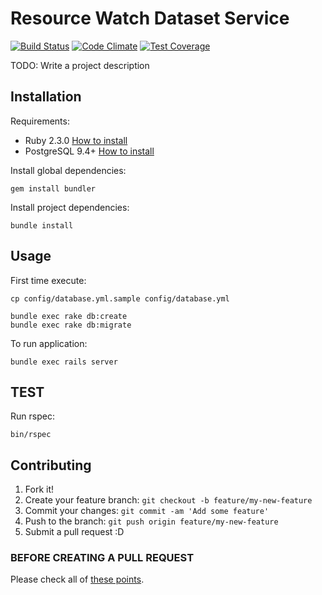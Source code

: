 # Resource Watch Dataset Service

[![Build Status](https://travis-ci.org/resource-watch/rw_dataset.svg?branch=develop)](https://travis-ci.org/resource-watch/rw_dataset) [![Code Climate](https://codeclimate.com/github/resource-watch/rw_dataset/badges/gpa.svg)](https://codeclimate.com/github/resource-watch/rw_dataset) [![Test Coverage](https://codeclimate.com/github/resource-watch/rw_dataset/badges/coverage.svg)](https://codeclimate.com/github/resource-watch/rw_dataset/coverage)

TODO: Write a project description

## Installation

Requirements:

* Ruby 2.3.0 [How to install](https://gorails.com/setup/osx/10.10-yosemite)
* PostgreSQL 9.4+ [How to install](http://exponential.io/blog/2015/02/21/install-postgresql-on-mac-os-x-via-brew/)

Install global dependencies:

    gem install bundler

Install project dependencies:

    bundle install

## Usage

First time execute:

    cp config/database.yml.sample config/database.yml

    bundle exec rake db:create
    bundle exec rake db:migrate

To run application:

    bundle exec rails server

## TEST

  Run rspec:

    bin/rspec

## Contributing

1. Fork it!
2. Create your feature branch: `git checkout -b feature/my-new-feature`
3. Commit your changes: `git commit -am 'Add some feature'`
4. Push to the branch: `git push origin feature/my-new-feature`
5. Submit a pull request :D

### BEFORE CREATING A PULL REQUEST

  Please check all of [these points](https://github.com/resource-watch/rw_dataset/blob/master/CONTRIBUTING.md).

